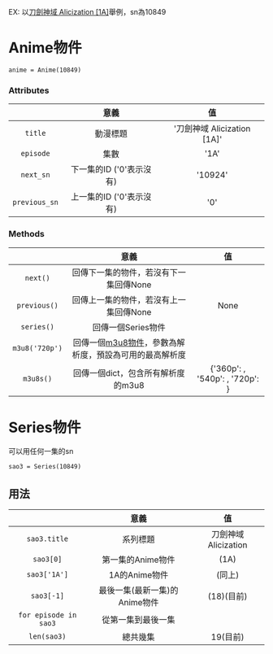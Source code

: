 EX: 以[刀劍神域 Alicization [1A]](https://ani.gamer.com.tw/animeVideo.php?sn=10849)舉例，sn為10849
# Anime物件

 ```
 anime = Anime(10849)
 ```
### Attributes
||意義|值|
|:---:|:---:|:---:|
| ``title`` |動漫標題|'刀劍神域 Alicization [1A]'|
| ``episode``|集數|'1A'|
| ``next_sn``|下一集的ID ('0'表示沒有)|'10924'|
| ``previous_sn``|上一集的ID ('0'表示沒有)|'0'|
### Methods
||意義|值|
|:---:|:---:|:---:|
|``next()``|回傳下一集的物件，若沒有下一集回傳None|<Anime>|
|``previous()``|回傳上一集的物件，若沒有上一集回傳None|None|
|``series()``|回傳一個Series物件|<Series>|
|``m3u8('720p')``|回傳一個[m3u8物件](https://github.com/globocom/m3u8)，參數為解析度，預設為可用的最高解析度|<m3u8>|
|``m3u8s()``|回傳一個dict，包含所有解析度的m3u8|{'360p': <m3u8>, '540p': <m3u8>, '720p': <m3u8>}

# Series物件
可以用任何一集的sn
```
sao3 = Series(10849)
```
## 用法
||意義|值|
|:---:|:---:|:---:|
|`sao3.title`|系列標題|刀劍神域 Alicization|
|`sao3[0]`|第一集的Anime物件|(1A)
|`sao3['1A']`|1A的Anime物件|(同上)
|`sao3[-1]`|最後一集(最新一集)的Anime物件|(18)(目前)
|`for episode in sao3`|從第一集到最後一集|
|`len(sao3)`|總共幾集|19(目前)|
